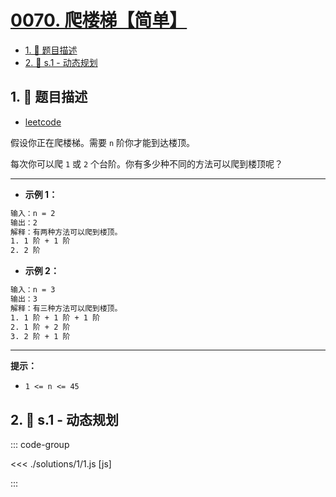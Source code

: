# [0070. 爬楼梯【简单】](https://github.com/tnotesjs/TNotes.leetcode/tree/main/notes/0070.%20%E7%88%AC%E6%A5%BC%E6%A2%AF%E3%80%90%E7%AE%80%E5%8D%95%E3%80%91)

<!-- region:toc -->

- [1. 📝 题目描述](#1--题目描述)
- [2. 🎯 s.1 - 动态规划](#2--s1---动态规划)

<!-- endregion:toc -->

## 1. 📝 题目描述

- [leetcode](https://leetcode.cn/problems/climbing-stairs/)

假设你正在爬楼梯。需要 `n` 阶你才能到达楼顶。

每次你可以爬 `1` 或 `2` 个台阶。你有多少种不同的方法可以爬到楼顶呢？

---

- **示例 1：**

```txt
输入：n = 2
输出：2
解释：有两种方法可以爬到楼顶。
1. 1 阶 + 1 阶
2. 2 阶
```

- **示例 2：**

```txt
输入：n = 3
输出：3
解释：有三种方法可以爬到楼顶。
1. 1 阶 + 1 阶 + 1 阶
2. 1 阶 + 2 阶
3. 2 阶 + 1 阶
```

---

**提示：**

- `1 <= n <= 45`

## 2. 🎯 s.1 - 动态规划

::: code-group

<<< ./solutions/1/1.js [js]

:::
